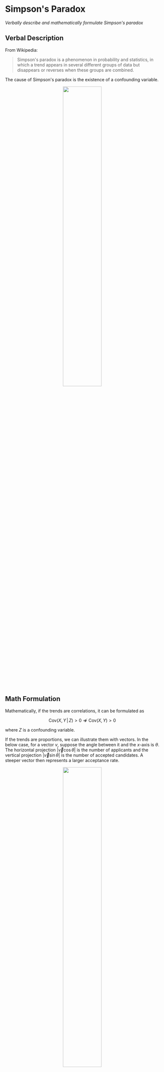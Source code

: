 # Simpson's Paradox

*Verbally describe and mathematically formulate Simpson's paradox*


## Verbal Description

From Wikipedia:

> Simpson's paradox is a phenomenon in probability and statistics, in which a trend appears in several different groups of data but disappears or reverses when these groups are combined.

The cause of Simpson's paradox is the existence of a confounding variable.

<p align="center">
<img src="https://upload.wikimedia.org/wikipedia/commons/f/fb/Simpsons_paradox_-_animation.gif" width="50%" align="center"/>
</p>


## Math Formulation


Mathematically, if the trends are correlations, it can be formulated as

$$\mathrm{Cov}(X,Y\,\vert\, Z) > 0 \not \Rightarrow \mathrm{Cov}(X,Y) > 0$$

where $Z$ is a confounding variable.

If the trends are proportions, we can illustrate them with vectors. In the below case, for a vector $v$, suppose the angle between it and the $x$-axis is $\theta$. The horizontal projection $\vert \overrightarrow{v}\cos\theta\vert$ is the number of applicants and the vertical projection $\vert \overrightarrow{v}\sin\theta\vert$ is the number of accepted candidates. A steeper vector then represents a larger acceptance rate.

<p align="center">
<img src="https://upload.wikimedia.org/wikipedia/commons/c/cd/Simpsons_paradox.jpg" width="50%" />
</p>



The Simpson's paradox says that, even if $\overrightarrow{L_{1}}$ has a smaller slope than $\overrightarrow{B_{1}}$ and $\overrightarrow{L_{2}}$ has a smaller slope than $\overrightarrow{B_{2}}$, the overall slop $\overrightarrow{L_{1}} + \overrightarrow{L_{2}}$ can be greater than $\overrightarrow{B_{1}}+\overrightarrow{B_{2}}$. For this to occur, one of the orange vectos must have a greater slope than one of the blue vectors (e.g. $\overrightarrow{L_{2}}$ vs. $\overrightarrow{B_{1}}$), and these will generally be **longer** than the alternatively subscripted vectors (i.e. imbalanced data) – thereby dominating the overall comparison.

<p align="center">
<img src="https://upload.wikimedia.org/wikipedia/commons/thumb/c/cd/Simpson_paradox_vectors.svg/1200px-Simpson_paradox_vectors.svg.png" width="50%">
</p>

